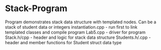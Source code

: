 # Stack-Program
Program demonstrates stack data structure with templated nodes. Can be a stack of student data or integers
instantiation.cpp - run first to link templated classes and compile program
Lab5.cpp - driver for program
Stack.h/cpp - header and logic for stack data structure
Students.h/.cpp - header and member functions for Student struct data type
